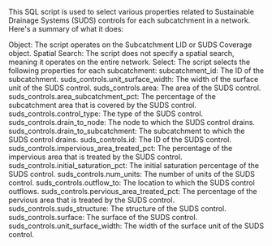 This SQL script is used to select various properties related to Sustainable Drainage Systems (SUDS) controls for each subcatchment in a network. Here's a summary of what it does:

Object: The script operates on the Subcatchment LID or SUDS Coverage object.
Spatial Search: The script does not specify a spatial search, meaning it operates on the entire network.
Select: The script selects the following properties for each subcatchment:
subcatchment_id: The ID of the subcatchment.
suds_controls.unit_surface_width: The width of the surface unit of the SUDS control.
suds_controls.area: The area of the SUDS control.
suds_controls.area_subcatchment_pct: The percentage of the subcatchment area that is covered by the SUDS control.
suds_controls.control_type: The type of the SUDS control.
suds_controls.drain_to_node: The node to which the SUDS control drains.
suds_controls.drain_to_subcatchment: The subcatchment to which the SUDS control drains.
suds_controls.id: The ID of the SUDS control.
suds_controls.impervious_area_treated_pct: The percentage of the impervious area that is treated by the SUDS control.
suds_controls.initial_saturation_pct: The initial saturation percentage of the SUDS control.
suds_controls.num_units: The number of units of the SUDS control.
suds_controls.outflow_to: The location to which the SUDS control outflows.
suds_controls.pervious_area_treated_pct: The percentage of the pervious area that is treated by the SUDS control.
suds_controls.suds_structure: The structure of the SUDS control.
suds_controls.surface: The surface of the SUDS control.
suds_controls.unit_surface_width: The width of the surface unit of the SUDS control.